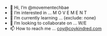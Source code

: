 - 👋 Hi, I’m @movementechbae
- 👀 I’m interested in ... M O V E M E N T
- 🌱 I’m currently learning ... {exclude: none}
- 💞️ I’m looking to collaborate on ... W/E
- 📫 How to reach me ... coy@coykindred.com

<!---
movementechbae/movementechbae is a ✨ special ✨ repository because its `README.md` (this file) appears on your GitHub profile.
You can click the Preview link to take a look at your changes.
--->
